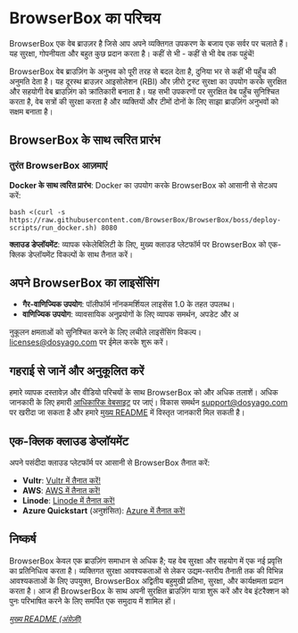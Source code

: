 # BrowserBox का परिचय

BrowserBox एक वेब ब्राउज़र है जिसे आप अपने व्यक्तिगत उपकरण के बजाय एक सर्वर पर चलाते हैं। यह सुरक्षा, गोपनीयता और बहुत कुछ प्रदान करता है। कहीं से भी - कहीं से भी वेब तक पहुंचें!

BrowserBox वेब ब्राउज़िंग के अनुभव को पूरी तरह से बदल देता है, दुनिया भर से कहीं भी पहुँच की अनुमति देता है। यह दूरस्थ ब्राउज़र आइसोलेशन (RBI) और ज़ीरो ट्रस्ट सुरक्षा का उपयोग करके सुरक्षित और सहयोगी वेब ब्राउज़िंग को क्रांतिकारी बनाता है। यह सभी उपकरणों पर सुरक्षित वेब पहुँच सुनिश्चित करता है, वेब सत्रों की सुरक्षा करता है और व्यक्तियों और टीमों दोनों के लिए साझा ब्राउज़िंग अनुभवों को सक्षम बनाता है।

## BrowserBox के साथ त्वरित प्रारंभ

### तुरंत BrowserBox आज़माएं

**Docker के साथ त्वरित प्रारंभ**: Docker का उपयोग करके BrowserBox को आसानी से सेटअप करें:

```console
bash <(curl -s https://raw.githubusercontent.com/BrowserBox/BrowserBox/boss/deploy-scripts/run_docker.sh) 8080
```

**क्लाउड डेप्लॉयमेंट**: व्यापक स्केलेबिलिटी के लिए, मुख्य क्लाउड प्लेटफॉर्म पर BrowserBox को एक-क्लिक डेप्लॉयमेंट विकल्पों के साथ तैनात करें।

## अपने BrowserBox का लाइसेंसिंग

- **गैर-वाणिज्यिक उपयोग**: पॉलीफॉर्म नॉनकमर्शियल लाइसेंस 1.0 के तहत उपलब्ध।
- **वाणिज्यिक उपयोग**: व्यावसायिक अनुप्रयोगों के लिए व्यापक समर्थन, अपडेट और अ

नुकूलन क्षमताओं को सुनिश्चित करने के लिए लचीले लाइसेंसिंग विकल्प। licenses@dosyago.com पर ईमेल करके शुरू करें।

## गहराई से जानें और अनुकूलित करें

हमारे व्यापक दस्तावेज़ और वीडियो परिचयों के साथ BrowserBox को और अधिक तलाशें। अधिक जानकारी के लिए हमारी [आधिकारिक वेबसाइट](https://dosyago.com) पर जाएं। विकास समर्थन support@dosyago.com पर खरीदा जा सकता है और हमारे [मुख्य README](https://github.com/BrowserBox/BrowserBox) में विस्तृत जानकारी मिल सकती है।

## एक-क्लिक क्लाउड डेप्लॉयमेंट

अपने पसंदीदा क्लाउड प्लेटफॉर्म पर आसानी से BrowserBox तैनात करें:

- **Vultr**: [Vultr में तैनात करें!](https://my.vultr.com/deploy?marketplace_app=browserbox&marketplace_vendor_username=DOSYAGO&_gl=1*66yk24*_ga*NDY0MTUzODIzLjE2OTM0Nzg4MDA.*_ga_K6536FHN4D*MTcwNTM3NzY0NS40NC4xLjE3MDUzNzgyMzMuMjguMC4w)
- **AWS**: [AWS में तैनात करें!](https://us-east-1.console.aws.amazon.com/cloudformation/home#/stacks/quickcreate?stackName=My-BrowserBox&templateURL=https://dosyago-external.s3.us-west-1.amazonaws.com/cloud-formation-template.yaml)
- **Linode**: [Linode में तैनात करें!](https://cloud.linode.com/linodes/create?type=StackScripts&subtype=Community&stackScriptID=1279678)
- **Azure Quickstart** (अनुशंसित): [Azure में तैनात करें!](https://portal.azure.com/#create/Microsoft.Template/uri/https%3A%2F%2Fraw.githubusercontent.com%2FAzure%2Fazure-quickstart-templates%2Fmaster%2Fapplication-workloads%2Fdosyago%2Fbrowserbox%2Fazuredeploy.json/createUIDefinitionUri/https%3A%2F%2Fraw.githubusercontent.com%2FAzure%2Fazure-quickstart-templates%2Fmaster%2Fapplication-workloads%2Fdosyago%2Fbrowserbox%2FcreateUiDefinition.json)

## निष्कर्ष

BrowserBox केवल एक ब्राउज़िंग समाधान से अधिक है; यह वेब सुरक्षा और सहयोग में एक नई प्रवृत्ति का प्रतिनिधित्व करता है। व्यक्तिगत सुरक्षा आवश्यकताओं से लेकर उद्यम-स्तरीय तैनाती तक की विभिन्न आवश्यकताओं के लिए उपयुक्त, BrowserBox अद्वितीय बहुमुखी प्रतिभा, सुरक्षा, और कार्यक्षमता प्रदान करता है। आज ही BrowserBox के साथ अपनी सुरक्षित ब्राउज़िंग यात्रा शुरू करें और वेब इंटरैक्शन को पुनः परिभाषित करने के लिए समर्पित एक समुदाय में शामिल हों।

*[मुख्य README (अंग्रेज़ी)](https://github.com/BrowserBox/BrowserBox?tab=readme-ov-file#browserbox)*

